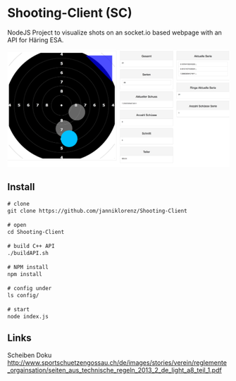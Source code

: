 # Shooting-Client (SC)

NodeJS Project to visualize shots on an socket.io based webpage with an API for Häring ESA.

![Demo](./_doku/demo1.png)

## Install
````
# clone
git clone https://github.com/janniklorenz/Shooting-Client

# open
cd Shooting-Client

# build C++ API
./buildAPI.sh

# NPM install
npm install

# config under
ls config/

# start
node index.js
````


## Links

Scheiben Doku
http://www.sportschuetzengossau.ch/de/images/stories/verein/reglemente_orgainsation/seiten_aus_technische_regeln_2013_2_de_light_a8_teil_1.pdf
